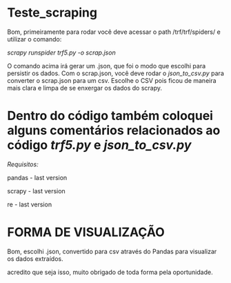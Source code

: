 # Teste_scraping

Bom, primeiramente para rodar você deve acessar o path /trf/trf/spiders/ e utilizar o comando:

*scrapy runspider trf5.py -o scrap.json*

O comando acima irá gerar um .json, que foi o modo que escolhi para persistir os dados.
Com o scrap.json, você deve rodar o *json_to_csv.py* para converter o scrap.json para um csv.
Escolhe o CSV pois ficou de maneira mais clara e limpa de se enxergar os dados do scrapy.

# Dentro do código também coloquei alguns comentários relacionados ao código *trf5.py* e *json_to_csv.py*


*Requisitos:*

pandas - last version

scrapy - last version

re - last version

# FORMA DE VISUALIZAÇÃO 

Bom, escolhi .json, convertido para csv através do Pandas para visualizar os dados extraídos.

acredito que seja isso, muito obrigado de toda forma pela oportunidade.
